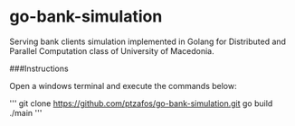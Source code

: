 # go-bank-simulation
Serving bank clients simulation implemented in Golang for Distributed and Parallel Computation class of University of Macedonia.

###Instructions

Open a windows terminal and execute the commands below:

'''
git clone https://github.com/ptzafos/go-bank-simulation.git
go build
./main
'''
